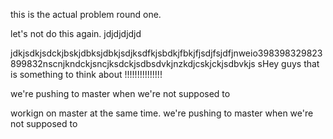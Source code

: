 
this is the actual problem round one.

let's not do this again.
jdjdjdjdjd

jdkjsdkjsdckjbskjdbksjdbkjsdjksdfkjsbdkjfbkjfjsdjfsjdfjnweio398398329823899832nscnjkndckjsncjksdckjsdbsdvkjnzkdjcskjckjsdbvkjs
sHey guys that is something to think about !!!!!!!!!!!!!!!


we're pushing to master when we're not supposed to

workign on master at the same time.
we're pushing to master when we're not supposed to
